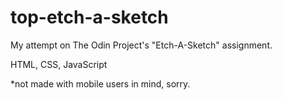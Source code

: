 # top-etch-a-sketch
My attempt on The Odin Project's "Etch-A-Sketch" assignment.

HTML, CSS, JavaScript

*not made with mobile users in mind, sorry.
